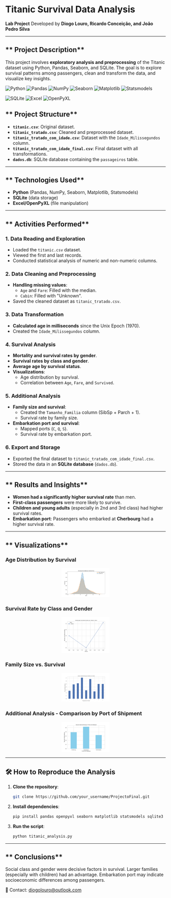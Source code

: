 # **Titanic Survival Data Analysis**
**Lab Project**
Developed by **Diogo Louro, Ricardo Conceição, and João Pedro Silva**

---

## ** Project Description**
This project involves **exploratory analysis and preprocessing** of the Titanic dataset using Python, Pandas, Seaborn, and SQLite. The goal is to explore survival patterns among passengers, clean and transform the data, and visualize key insights.

![Python](https://img.shields.io/badge/Python-3776AB?style=for-the-badge&logo=python&logoColor=white)
![Pandas](https://img.shields.io/badge/Pandas-150458?style=for-the-badge&logo=pandas&logoColor=white)
![NumPy](https://img.shields.io/badge/NumPy-013243?style=for-the-badge&logo=numpy&logoColor=white)
![Seaborn](https://img.shields.io/badge/Seaborn-2E8B57?style=for-the-badge&logo=seaborn&logoColor=white)
![Matplotlib](https://img.shields.io/badge/Matplotlib-11557C?style=for-the-badge&logo=matplotlib&logoColor=white)
![Statsmodels](https://img.shields.io/badge/Statsmodels-4B8BBE?style=for-the-badge&logoColor=white)

![SQLite](https://img.shields.io/badge/SQLite-003B57?style=for-the-badge&logo=sqlite&logoColor=white)
![Excel](https://img.shields.io/badge/Excel-217346?style=for-the-badge&logo=microsoft-excel&logoColor=white)
![OpenPyXL](https://img.shields.io/badge/OpenPyXL-005A9C?style=for-the-badge&logoColor=white)

## ** Project Structure**
- **`titanic.csv`**: Original dataset.
- **`titanic_tratado.csv`**: Cleaned and preprocessed dataset.
- **`titanic_tratado_com_idade.csv`**: Dataset with the `Idade_Milissegundos` column.
- **`titanic_tratado_com_idade_final.csv`**: Final dataset with all transformations.
- **`dados.db`**: SQLite database containing the `passageiros` table.

---

## ** Technologies Used**
- **Python** (Pandas, NumPy, Seaborn, Matplotlib, Statsmodels)
- **SQLite** (data storage)
- **Excel/OpenPyXL** (file manipulation)

---

## ** Activities Performed**

### **1. Data Reading and Exploration**
- Loaded the `titanic.csv` dataset.
- Viewed the first and last records.
- Conducted statistical analysis of numeric and non-numeric columns.

### **2. Data Cleaning and Preprocessing**
- **Handling missing values**:
  - `Age` and `Fare`: Filled with the median.
  - `Cabin`: Filled with "Unknown".
- Saved the cleaned dataset as `titanic_tratado.csv`.

### **3. Data Transformation**
- **Calculated age in milliseconds** since the Unix Epoch (1970).
- Created the `Idade_Milissegundos` column.

### **4. Survival Analysis**
- **Mortality and survival rates by gender**.
- **Survival rates by class and gender**.
- **Average age by survival status**.
- **Visualizations**:
  - Age distribution by survival.
  - Correlation between `Age`, `Fare`, and `Survived`.

### **5. Additional Analysis**
- **Family size and survival**:
  - Created the `Tamanho_Familia` column (SibSp + Parch + 1).
  - Survival rate by family size.
- **Embarkation port and survival**:
  - Mapped ports (`C`, `Q`, `S`).
  - Survival rate by embarkation port.

### **6. Export and Storage**
- Exported the final dataset to `titanic_tratado_com_idade_final.csv`.
- Stored the data in an **SQLite database** (`dados.db`).

---

## ** Results and Insights**
- **Women had a significantly higher survival rate** than men.
- **First-class passengers** were more likely to survive.
- **Children and young adults** (especially in 2nd and 3rd class) had higher survival rates.
- **Embarkation port**: Passengers who embarked at **Cherbourg** had a higher survival rate.

---

## ** Visualizations**
### **Age Distribution by Survival**
<p align="center">
  <img src="images/age_distribution_by_survival.png" width="30%" alt="Distribuição da Idade por Sobrevivência">
</p>

### **Survival Rate by Class and Gender**
<p align="center">
  <img src="images/survival_rate_by_class_and_gender.png" width="30%" alt="Distribuição por Classe e Genero">
</p>

### **Family Size vs. Survival**
<p align="center">
  <img src="images/familysize_vs_survival.png" width="30%" alt="Relação entre Familia e Sobrevivencia">
</p>

### **Additional Analysis - Comparison by Port of Shipment**
<p align="center">
  <img src="images/comparison_by_port_of_shipment.png" width="30%" alt="Análise Adicional - Comparação por Porto de Embarque">
</p>

---

## **🛠 How to Reproduce the Analysis**
1. **Clone the repository**:
   ```bash
   git clone https://github.com/your_username/ProjectoFinal.git
   
2. **Install dependencies**:
    ```bash
   pip install pandas openpyxl seaborn matplotlib statsmodels sqlite3

3. **Run the script**:
    ```bash   
    python titanic_analysis.py

---

## ** Conclusions**

Social class and gender were decisive factors in survival.
Larger families (especially with children) had an advantage.
Embarkation port may indicate socioeconomic differences among passengers.

📧 Contact: diogolouro@outlook.com
